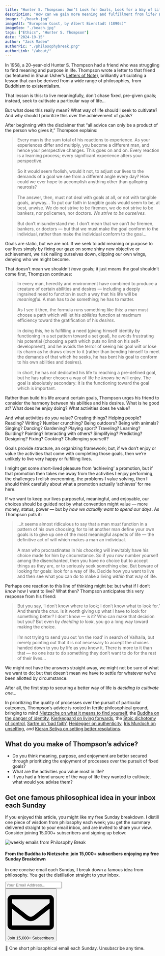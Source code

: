 ```yaml
---
title: "Hunter S. Thompson: Don’t Look for Goals, Look for a Way of Life"
description: "How can we gain more meaning and fulfillment from life? Echoing a number of different philosophies, here’s a remarkably shrewd formula offered by a young Hunter S. Thompson…"
image: "./beach.jpg"
imageAlt: "European Coast, by Albert Bierstadt (1890s)"
imageSeo: "./beach.jpg"
tags: ["Ethics", "Hunter S. Thompson"]
date: "2024-10-15"
author: "Jack Maden"
authorPic: "./philosophybreak.png"
authorLink: "/about/"
---
```


<span class="big-letter">I</span>n 1958, a 20-year-old Hunter S. Thompson had a friend who was struggling to find meaning and purpose in life. Thompson wrote a letter to that friend (as featured in Shaun Usher’s <a target="_blank" rel="noopener noreferrer sponsored" href="https://amzn.to/3ZXW8Fi">Letters of Note</a>), brilliantly articulating a lesson that can be derived from a wide range of philosophies, from Buddhism to existentialism.

That lesson is this: to live meaningfully, don’t chase fixed, pre-given goals; instead, seek to cultivate a particular way of life…

But what does this really mean? What way of life should I seek to cultivate? And why should I prioritize this over the achievement of goals?

After beginning with the disclaimer that “all advice can only be a product of the person who gives it,” Thompson explains:

>Every man is the sum total of his reactions to experience. As your experiences differ and multiply, you become a different man, and hence your perspective changes. This goes on and on. Every reaction is a learning process; every significant experience alters your perspective.<br><br>So it would seem foolish, would it not, to adjust our lives to the demands of a goal we see from a different angle every day? How could we ever hope to accomplish anything other than galloping neurosis?<br><br>The answer, then, must not deal with goals at all, or not with tangible goals, anyway… To put our faith in tangible goals would seem to be, at best, unwise. We do not strive to be firemen, we do not strive to be bankers, nor policemen, nor doctors. _We strive to be ourselves._<br><br>But don’t misunderstand me. I don’t mean that we can’t _be_ firemen, bankers, or doctors — but that we must make the goal conform to the individual, rather than make the individual conform to the goal…

Goals are static, but we are not. If we seek to add meaning or purpose to our lives simply by fixing our gaze on some shiny new objective or achievement, we risk nailing ourselves down, clipping our own wings, denying who we might become.

That doesn’t mean we shouldn’t _have_ goals; it just means the goal shouldn’t come first, Thompson continues:

>In every man, heredity and environment have combined to produce a creature of certain abilities and desires — including a deeply ingrained need to function in such a way that his life will be _meaningful_. A man has to _be_ something; he has to matter.<br><br>As I see it then, the formula runs something like this: a man must choose a path which will let his _abilities_ function at maximum efficiency toward the gratification of his _desires_.<br><br>In doing this, he is fulfilling a need (giving himself identity by functioning in a set pattern toward a set goal), he avoids frustrating his potential (choosing a path which puts no limit on his self-development), and he avoids the terror of seeing his goal wilt or lose its charm as he draws closer to it (rather than bending himself to meet the demands of that which he seeks, he has bent his goal to conform to his own abilities and desires).<br><br>In short, he has not dedicated his life to reaching a pre-defined goal, but he has rather chosen a way of life he _knows_ he will enjoy. The goal is absolutely secondary: it is the functioning toward the goal which is important.

Rather than build his life around certain goals, Thompson urges his friend to consider the harmony between his abilities and his desires. What is he good at? What does he enjoy doing? What activities does he value?

And what activities do _you_ value? Creating things? Helping people? Reading? Writing? Number crunching? Being outdoors? Being with animals? Singing? Dancing? Gardening? Playing sport? Traveling? Learning? Building? Painting? Interacting with others? Simplifying? Predicting? Designing? Fixing? Cooking? Challenging yourself?

Goals provide structure, an organizing framework; but, if we don’t enjoy or value the activities that come with completing those goals, then we’re unlikely to live very happy or fulfilling lives.

I might get some short-lived pleasure from ‘achieving’ a promotion, but if that promotion then takes me away from the activities I enjoy performing, the challenges I relish overcoming, the problems I value solving, then I should think carefully about what a promotion actually ‘achieves’ for me here.

If we want to keep our lives purposeful, meaningful, and enjoyable, our choices should be guided not by what convention might value — more money, status, power — but by _how we actually want to spend our days_. As Thompson puts it:

>…it seems almost ridiculous to say that a man _must_ function in a pattern of his own choosing; for to let another man define your own goals is to give up one of the most meaningful aspects of life — the definitive act of will which makes a man an individual.<br><br>A man who procrastinates in his _choosing_ will inevitably have his choice made for him by circumstance. So if you now number yourself among the disenchanted, then you have no choice but to accept things as they are, or to seriously seek something else. But beware of looking for goals: look for a way of life. Decide how you want to live and then see what you can do to make a living _within_ that way of life.

Perhaps one reaction to this line of thinking might be: but what if I don’t _know_ how I want to live? What then? Thompson anticipates this very response from his friend:

>But you say, ‘I don’t know where to look; I don’t know what to look for.’ And there’s the crux. Is it worth giving up what I have to look for something better? I don’t know — is it? Who can make that decision but you? But even by _deciding to look_, you go a long way toward making the choice.<br><br>I’m not trying to send you out ‘on the road’ in search of Valhalla, but merely pointing out that it is not necessary to accept the choices handed down to you by life as you know it. There is more to it than that — no one _has_ to do something they don’t want to do for the rest of their lives…

We might not have the answers straight away, we might not be sure of what we want to do; but that doesn’t mean we have to settle for whatever we’ve been allotted by circumstance.

After all, the first step to securing a better way of life is _deciding to cultivate one…_

In prioritizing the quality of processes over the pursuit of particular outcomes, Thompson’s advice is rooted in fertile philosophical ground, bringing to mind [Nietzsche on what it means to find yourself](/articles/nietzsche-on-what-finding-yourself-actually-means/), the [Buddha on the danger of identity](/articles/anatman-buddhist-doctrine-of-no-self-why-you-do-not-really-exist/), [Kierkegaard on living forwards](/articles/kierkegaard-life-can-only-be-understood-backwards-but-must-be-lived-forwards/), the [Stoic dichotomy of control](/articles/dichotomy-of-control-a-stoic-device-for-a-tranquil-mind/), [Sartre on ‘bad faith’](/articles/sartre-waiter-bad-faith-and-the-harms-of-inauthenticity/), [Heidegger on authenticity](/articles/heidegger-on-being-authentic-in-an-inauthentic-world/), [Iris Murdoch on unselfing](/articles/iris-murdoch-unselfing-is-crucial-for-living-a-good-life/), and [Kieran Setiya on setting better resolutions](/articles/how-to-set-better-new-years-resolutions-focus-on-processes-not-outcomes/).

## What do you make of Thompson’s advice?
- Do you think meaning, purpose, and enjoyment are better secured through prioritizing the enjoyment of processes over the pursuit of fixed goals?
- What are the activities you value most in life?
- If you had a friend unsure of the way of life they wanted to cultivate, what would you advise them?

## Get one famous philosophical idea in your inbox each Sunday

<span class="big-letter">I</span>f you enjoyed this article, you might like my free Sunday breakdown. I distill one piece of wisdom from philosophy each week; you get the summary delivered straight to your email inbox, and are invited to share your view. Consider joining 15,000+ subscribers and signing up below:

<!--big subscribe-->
<div class="course-promo darkradial-background subscribe text-center">
    <img src="/static/6313d50bc32799a6c869239128784c7b/e7f7a/weekly-break.webp" alt="weekly emails from Philosophy Break">
    <h4>From the Buddha to Nietzsche: join 15,000+ subscribers enjoying my free Sunday Breakdown</h4>
    <p class="small-grey-font no-mar-bottom">In one concise email each Sunday, I break down a famous idea from philosophy. You get the distillation straight to your inbox.</p>
    <div class="small-pad-top">
        <form action="https://app.convertkit.com/forms/5812400/subscriptions" method="post" data-sv-form="5812400" data-uid="be0e52d3c0" data-format="inline" data-version="6" data-options="{&quot;settings&quot;:{&quot;after_subscribe&quot;:{&quot;action&quot;:&quot;message&quot;,&quot;success_message&quot;:&quot;Thank you, philosopher! Your welcome email will land in your inbox shortly.&quot;,&quot;redirect_url&quot;:&quot;/thank-you/&quot;},&quot;analytics&quot;:{&quot;google&quot;:null,&quot;fathom&quot;:null,&quot;facebook&quot;:null,&quot;segment&quot;:null,&quot;pinterest&quot;:null,&quot;sparkloop&quot;:null,&quot;googletagmanager&quot;:null},&quot;modal&quot;:{&quot;trigger&quot;:&quot;timer&quot;,&quot;scroll_percentage&quot;:null,&quot;timer&quot;:5,&quot;devices&quot;:&quot;all&quot;,&quot;show_once_every&quot;:15},&quot;powered_by&quot;:{&quot;show&quot;:false,&quot;url&quot;:&quot;https://convertkit.com/features/forms?utm_campaign=poweredby&amp;utm_content=form&amp;utm_medium=referral&amp;utm_source=dynamic&quot;},&quot;recaptcha&quot;:{&quot;enabled&quot;:false},&quot;return_visitor&quot;:{&quot;action&quot;:&quot;show&quot;,&quot;custom_content&quot;:&quot;&quot;},&quot;slide_in&quot;:{&quot;display_in&quot;:&quot;bottom_right&quot;,&quot;trigger&quot;:&quot;timer&quot;,&quot;scroll_percentage&quot;:null,&quot;timer&quot;:5,&quot;devices&quot;:&quot;all&quot;,&quot;show_once_every&quot;:15},&quot;sticky_bar&quot;:{&quot;display_in&quot;:&quot;top&quot;,&quot;trigger&quot;:&quot;timer&quot;,&quot;scroll_percentage&quot;:null,&quot;timer&quot;:5,&quot;devices&quot;:&quot;all&quot;,&quot;show_once_every&quot;:15}},&quot;version&quot;:&quot;6&quot;}" min-width="400 500 600 700 800">
        <div data-style="clean"><ul data-element="errors" data-group="alert"></ul><div data-element="fields" data-stacked="false">
            <div>
                <input name="email_address" aria-label="Your Email Address..." placeholder="Your Email Address..." required type="email" />
            </div>
            <button class="button primary" type="submit" data-element="submit"><div><div></div><div></div><div></div></div><span><svg xmlns="http://www.w3.org/2000/svg" viewBox="0 0 512 512"><path d="M464 64H48C21.49 64 0 85.49 0 112v288c0 26.51 21.49 48 48 48h416c26.51 0 48-21.49 48-48V112c0-26.51-21.49-48-48-48zm0 48v40.805c-22.422 18.259-58.168 46.651-134.587 106.49-16.841 13.247-50.201 45.072-73.413 44.701-23.208.375-56.579-31.459-73.413-44.701C106.18 199.465 70.425 171.067 48 152.805V112h416zM48 400V214.398c22.914 18.251 55.409 43.862 104.938 82.646 21.857 17.205 60.134 55.186 103.062 54.955 42.717.231 80.509-37.199 103.053-54.947 49.528-38.783 82.032-64.401 104.947-82.653V400H48z"/></svg>Join 15,000+ Subscribers</span></button>
            </div>
            </div>
        </form>
        <p class="tiny-mar-top no-mar-bottom review-font">💭 One short philosophical email each Sunday. Unsubscribe any time.</p>
    </div>
</div>
</div>